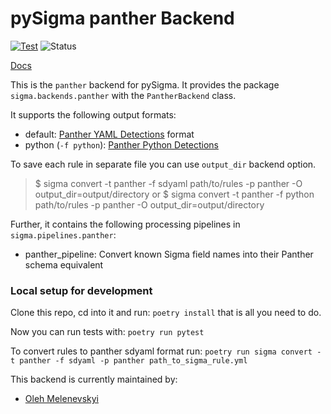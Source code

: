 # pySigma panther Backend

[![Test](https://github.com/panther-labs/pySigma-backend-panther/actions/workflows/test.yml/badge.svg?branch=main)](https://github.com/panther-labs/pySigma-backend-panther/actions/workflows/test.yml)
![Status](https://img.shields.io/badge/Status-pre--release-orange)

[Docs](https://docs.panther.com/panther-developer-workflows/converting-sigma-rules)

This is the `panther` backend for pySigma. It provides the package `sigma.backends.panther` with the `PantherBackend` class.

It supports the following output formats:

* default: [Panther YAML Detections](https://docs.panther.com/detections/rules/yaml#simple-detections) format
* python (`-f python`): [Panther Python Detections](https://docs.panther.com/detections/rules/python)

To save each rule in separate file you can use `output_dir` backend option.
> $ sigma convert -t panther -f sdyaml path/to/rules -p panther -O output_dir=output/directory
or
> $ sigma convert -t panther -f python path/to/rules -p panther -O output_dir=output/directory

Further, it contains the following processing pipelines in `sigma.pipelines.panther`:

* panther_pipeline: Convert known Sigma field names into their Panther schema equivalent

### Local setup for development
Clone this repo, cd into it and run:
```poetry install```
that is all you need to do. 

Now you can run tests with:
```poetry run pytest```

To convert rules to panther sdyaml format run:
```poetry run sigma convert -t panther -f sdyaml -p panther path_to_sigma_rule.yml```

This backend is currently maintained by:

* [Oleh Melenevskyi](https://github.com/melenevskyi/)
